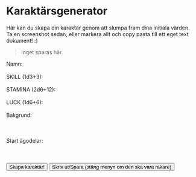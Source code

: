 # Karaktärsgenerator

Här kan du skapa din karaktär genom att slumpa fram dina initiala värden. Ta en screenshot sedan, eller markera allt och copy pasta till ett eget text dokument! :)
> Inget sparas här.

<script src="//cdn.jsdelivr.net/npm/marked/marked.min.js"></script>
<script src="character-generator.js"></script>
<div class="generator-container">
    <label for="name">Namn:</label>
    <div id="name" contenteditable="true" class="editable-field"></div>
    <label for="skill">SKILL (1d3+3):</label>
    <div id="skill" contenteditable="true" class="editable-field"></div>
    <label for="stamina">STAMINA (2d6+12):</label>
    <div id="stamina" contenteditable="true" class="editable-field"></div>
    <label for="luck">LUCK (1d6+6):</label>
    <div id="luck" contenteditable="true" class="editable-field"></div>
    <label for="background">Bakgrund:</label>
    <div id="background" contenteditable="true" class="editable-field"></div>
    <br><br>
    <label for="possessions">Start ägodelar:</label>
<div id="possessions" contenteditable="true" class="editable-field"></div>
<br><br>
    <button onclick="slumpaKaraktar()">Skapa karaktär!</button>
    <button onclick="printCharacterSheet()">Skriv ut/Spara (stäng menyn om den ska vara rakare)</button>
</div>
